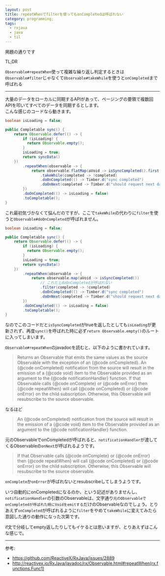 ```yaml
---
layout: post
title: repeatWhenでfilterを使ってもonCompletedは呼ばれない
category: programming;
tags:
  - rxjava
  - java
  - til
---
```


掲題の通りです

TL;DR

`Observable#repeatWhen`使って複雑な繰り返し判定するときは`Observable#filter`じゃなくて`Observable#takeWhile`を使うと`onCompleted`まで呼ばれる

---

大量のデータをローカルに同期するAPIがあって、ページングの要領で複数回APIを叩いてすべてのデータを同期するとします。  
こんな感じのコードなら動きます。

```java
boolean isLoading = false;

public Completable sync() {
    return Observable.defer(() -> {
        if (isLoading) {
          return Observable.empty();
        }
        isLoading = true;
        return syncData() 
    })
        .repeatWhen(observable -> {
            return observable.flatMap(aVoid -> isSyncCompleted().first())
                .takeWhile(completed -> !completed)
                .doOnCompleted(() -> Timber.d("sync completed")
                .doOnNext(completed -> Timber.d("should request next data");
        })
        .doOnCompleted(() -> isLoading = false)
        .toCompletable();
}
```

これ最初気づかなくて悩んだのですが、ここで`takeWhile`の代わりに`filter`を使うと`Observable#doOnCompleted`が呼ばれません。

```java
boolean isLoading = false;

public Completable sync() {
    return Observable.defer(() -> {
        if (isLoading) {
          return Observable.empty();
        }
        isLoading = true;
        return syncData() 
    })
        .repeatWhen(observable -> {
            return observable.map(aVoid -> isSyncCompleted())
                // これだとdoOnCompletedが呼ばれない
                .filter(completed -> !completed)
                .doOnCompleted(() -> Timber.d("sync completed")
                .doOnNext(completed -> Timber.d("should request next data");
        })
        .doOnCompleted(() -> isLoading = false)
        .toCompletable();
}
```

なのでこのコードだと`isSyncCompleted`がtrueを返したとしても`isLoading`が更新されず、再度`sync()`を呼ばれた時に必ず`return Observable.empty()`のルートに入ってしまいます。

`Observable#repeatWhen`のjavadocを読むと、以下のように書かれています。

> Returns an Observable that emits the same values as the source Observable with the exception of an {@code onCompleted}. An {@code onCompleted} notification from the source will result in the emission of a {@code void} item to the Observable provided as an argument to the {@code notificationHandler} function. If that Observable calls {@code onComplete} or {@code onError} then {@code repeatWhen} will call {@code onCompleted} or {@code onError} on the child subscription. Otherwise, this Observable will resubscribe to the source observable.


なるほど

> An {@code onCompleted} notification from the source will result in the emission of a {@code void} item to the Observable provided as an argument to the {@code notificationHandler} function.

元のObservableでonCompletedが呼ばれると、`notificationHandler`が渡してくるObservableの`onNext`が呼ばれるようです。

> If that Observable calls {@code onComplete} or {@code onError} then {@code repeatWhen} will call {@code onCompleted} or {@code onError} on the child subscription. Otherwise, this Observable will resubscribe to the source observable.

`onComplete`か`onError`が呼ばれないとresubscribeしてしまうようです。  

いつ自動的にonCompletedになるのか、という記述がありませんし、`notificationHandler`の引数のObservableは、文字通り`元のObservableでonCompletedが呼ばれた時にVoidをemitする`だけのObservableなのでしょう。とりあえず`onCompleted`が呼ばれるように`filter`をやめて`takeWhile`に変えてみたら意図した通りの動作になった次第です。

if文で分岐してempty返したりしてもイケるとは思いますが、とりあえずはこんな感じで。

---
参考: 

- https://github.com/ReactiveX/RxJava/issues/2889
- http://reactivex.io/RxJava/javadoc/rx/Observable.html#repeatWhen(rx.functions.Func1)
